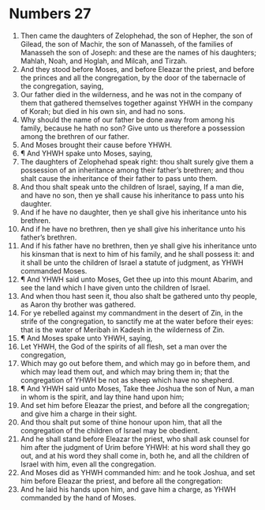 ﻿# Numbers 27
1. Then came the daughters of Zelophehad, the son of Hepher, the son of Gilead, the son of Machir, the son of Manasseh, of the families of Manasseh the son of Joseph: and these are the names of his daughters; Mahlah, Noah, and Hoglah, and Milcah, and Tirzah. 
2. And they stood before Moses, and before Eleazar the priest, and before the princes and all the congregation, by the door of the tabernacle of the congregation, saying, 
3. Our father died in the wilderness, and he was not in the company of them that gathered themselves together against YHWH in the company of Korah; but died in his own sin, and had no sons. 
4. Why should the name of our father be done away from among his family, because he hath no son? Give unto us therefore a possession among the brethren of our father. 
5. And Moses brought their cause before YHWH. 
6. ¶ And YHWH spake unto Moses, saying, 
7. The daughters of Zelophehad speak right: thou shalt surely give them a possession of an inheritance among their father’s brethren; and thou shalt cause the inheritance of their father to pass unto them. 
8. And thou shalt speak unto the children of Israel, saying, If a man die, and have no son, then ye shall cause his inheritance to pass unto his daughter. 
9. And if he have no daughter, then ye shall give his inheritance unto his brethren. 
10. And if he have no brethren, then ye shall give his inheritance unto his father’s brethren. 
11. And if his father have no brethren, then ye shall give his inheritance unto his kinsman that is next to him of his family, and he shall possess it: and it shall be unto the children of Israel a statute of judgment, as YHWH commanded Moses. 
12. ¶ And YHWH said unto Moses, Get thee up into this mount Abarim, and see the land which I have given unto the children of Israel. 
13. And when thou hast seen it, thou also shalt be gathered unto thy people, as Aaron thy brother was gathered. 
14. For ye rebelled against my commandment in the desert of Zin, in the strife of the congregation, to sanctify me at the water before their eyes: that is the water of Meribah in Kadesh in the wilderness of Zin. 
15. ¶ And Moses spake unto YHWH, saying, 
16. Let YHWH, the God of the spirits of all flesh, set a man over the congregation, 
17. Which may go out before them, and which may go in before them, and which may lead them out, and which may bring them in; that the congregation of YHWH be not as sheep which have no shepherd. 
18. ¶ And YHWH said unto Moses, Take thee Joshua the son of Nun, a man in whom is the spirit, and lay thine hand upon him; 
19. And set him before Eleazar the priest, and before all the congregation; and give him a charge in their sight. 
20. And thou shalt put some of thine honour upon him, that all the congregation of the children of Israel may be obedient. 
21. And he shall stand before Eleazar the priest, who shall ask counsel for him after the judgment of Urim before YHWH: at his word shall they go out, and at his word they shall come in, both he, and all the children of Israel with him, even all the congregation. 
22. And Moses did as YHWH commanded him: and he took Joshua, and set him before Eleazar the priest, and before all the congregation: 
23. And he laid his hands upon him, and gave him a charge, as YHWH commanded by the hand of Moses. 
